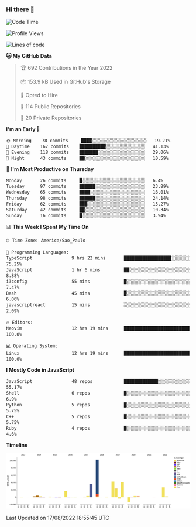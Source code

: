 ### Hi there 👋

<!--START_SECTION:waka-->
![Code Time](http://img.shields.io/badge/Code%20Time-413%20hrs%2030%20mins-blue)

![Profile Views](http://img.shields.io/badge/Profile%20Views-0-blue)

![Lines of code](https://img.shields.io/badge/From%20Hello%20World%20I%27ve%20Written-301%20Thousand%20lines%20of%20code-blue)

**🐱 My GitHub Data** 

> 🏆 692 Contributions in the Year 2022
 > 
> 📦 153.9 kB Used in GitHub's Storage 
 > 
> 💼 Opted to Hire
 > 
> 📜 114 Public Repositories 
 > 
> 🔑 20 Private Repositories  
 > 
**I'm an Early 🐤** 

```text
🌞 Morning    78 commits     ████░░░░░░░░░░░░░░░░░░░░░   19.21% 
🌆 Daytime    167 commits    ██████████░░░░░░░░░░░░░░░   41.13% 
🌃 Evening    118 commits    ███████░░░░░░░░░░░░░░░░░░   29.06% 
🌙 Night      43 commits     ██░░░░░░░░░░░░░░░░░░░░░░░   10.59%

```
📅 **I'm Most Productive on Thursday** 

```text
Monday       26 commits     █░░░░░░░░░░░░░░░░░░░░░░░░   6.4% 
Tuesday      97 commits     ██████░░░░░░░░░░░░░░░░░░░   23.89% 
Wednesday    65 commits     ████░░░░░░░░░░░░░░░░░░░░░   16.01% 
Thursday     98 commits     ██████░░░░░░░░░░░░░░░░░░░   24.14% 
Friday       62 commits     ███░░░░░░░░░░░░░░░░░░░░░░   15.27% 
Saturday     42 commits     ██░░░░░░░░░░░░░░░░░░░░░░░   10.34% 
Sunday       16 commits     █░░░░░░░░░░░░░░░░░░░░░░░░   3.94%

```


📊 **This Week I Spent My Time On** 

```text
⌚︎ Time Zone: America/Sao_Paulo

💬 Programming Languages: 
TypeScript               9 hrs 22 mins       ██████████████████░░░░░░░   75.25% 
JavaScript               1 hr 6 mins         ██░░░░░░░░░░░░░░░░░░░░░░░   8.88% 
i3config                 55 mins             █░░░░░░░░░░░░░░░░░░░░░░░░   7.47% 
Bash                     45 mins             █░░░░░░░░░░░░░░░░░░░░░░░░   6.06% 
javascriptreact          15 mins             ░░░░░░░░░░░░░░░░░░░░░░░░░   2.09%

🔥 Editors: 
Neovim                   12 hrs 19 mins      █████████████████████████   100.0%

💻 Operating System: 
Linux                    12 hrs 19 mins      █████████████████████████   100.0%

```

**I Mostly Code in JavaScript** 

```text
JavaScript               48 repos            █████████████░░░░░░░░░░░░   55.17% 
Shell                    6 repos             █░░░░░░░░░░░░░░░░░░░░░░░░   6.9% 
Python                   5 repos             █░░░░░░░░░░░░░░░░░░░░░░░░   5.75% 
C++                      5 repos             █░░░░░░░░░░░░░░░░░░░░░░░░   5.75% 
Ruby                     4 repos             █░░░░░░░░░░░░░░░░░░░░░░░░   4.6%

```


**Timeline**

![Chart not found](https://raw.githubusercontent.com/jampow/jampow/master/charts/bar_graph.png) 


 Last Updated on 17/08/2022 18:55:45 UTC
<!--END_SECTION:waka-->

